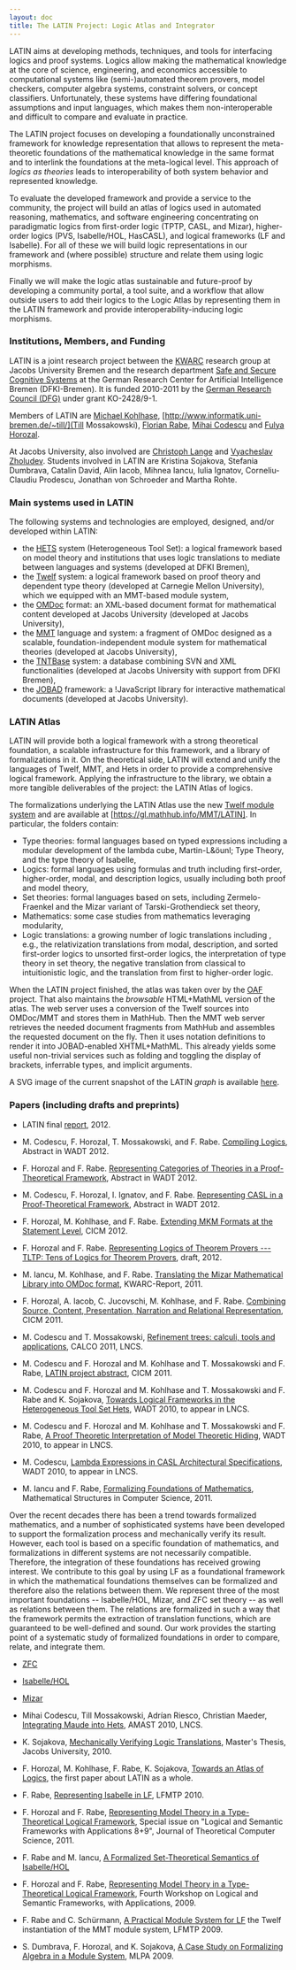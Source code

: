 ```yaml
---
layout: doc
title: The LATIN Project: Logic Atlas and Integrator
---
```


LATIN aims at developing methods, techniques, and tools for interfacing logics and proof
systems. Logics allow making the mathematical knowledge at the core of science,
engineering, and economics accessible to computational systems like (semi-)automated
theorem provers, model checkers, computer algebra systems, constraint solvers, or concept
classifiers. Unfortunately, these systems have differing foundational assumptions and
input languages, which makes them non-interoperable and difficult to compare and evaluate
in practice.

The LATIN project focuses on developing a foundationally unconstrained framework for
knowledge representation that allows to represent the meta-theoretic foundations of the
mathematical knowledge in the same format and to interlink the foundations at the
meta-logical level. This approach of *logics as theories* leads to interoperability
of both system behavior and represented knowledge.

To evaluate the developed framework and provide a service to the community, the project
will build an atlas of logics used in automated reasoning, mathematics, and software
engineering concentrating on paradigmatic logics from first-order logic (TPTP, CASL, and
Mizar), higher-order logics (PVS, Isabelle/HOL, HasCASL), and logical frameworks (LF and
Isabelle). For all of these we will build logic representations in our framework and
(where possible) structure and relate them using logic morphisms.

Finally we will make the logic atlas sustainable and future-proof by developing a
community portal, a tool suite, and a workflow that allow outside users to add their
logics to the Logic Atlas by representing them in the LATIN framework and provide
interoperability-inducing logic morphisms.

### Institutions, Members, and Funding

LATIN is a joint research project between the [KWARC](http://kwarc.info/]) research group at Jacobs University Bremen and the research department [Safe and Secure Cognitive Systems](http://www.dfki.de/sks ) at the German Research Center for Artificial Intelligence Bremen (DFKI-Bremen). It is funded 2010-2011 by the [German Research Council (DFG)](http://www.dfg.de) under grant KO-2428/9-1.

Members of LATIN are [Michael Kohlhase](http://kwarc.info/kohlhase), [http://www.informatik.uni-bremen.de/~till/](Till Mossakowski), [Florian Rabe](http://kwarc.info/frabe/), [Mihai Codescu](http://www.dfki.de/web/forschung/sks/mitarbeiter/base_view?uid=mico01) and [Fulya Horozal](http://kwarc.info/fhorozal/).

At Jacobs University, also involved are [Christoph Lange](http://kwarc.info/clange/) and [Vyacheslav Zholudev](http://kwarc.info/vzholudev/). Students involved in LATIN are Kristina Sojakova, Stefania Dumbrava, Catalin David, Alin Iacob, Mihnea Iancu, Iulia Ignatov, Corneliu-Claudiu Prodescu, Jonathan von Schroeder and Martha Rohte.

### Main systems used in LATIN

The following systems and technologies are employed, designed, and/or developed within LATIN:

 * the [HETS](http://www.informatik.uni-bremen.de/agbkb/forschung/formal_methods/CoFI/hets/index_e.htm) system (Heterogeneous Tool Set): a logical framework based on model theory and institutions that uses logic translations to mediate between languages and systems (developed at DFKI Bremen),
 * the [Twelf](http://twelf.plparty.org/wiki/Main_Page) system: a logical framework based on proof theory and dependent type theory (developed at Carnegie Mellon University), which we equipped with an MMT-based module system,
 * the [OMDoc](https://trac.omdoc.org/OMDoc/) format: an XML-based document format for mathematical content developed at Jacobs University (developed at Jacobs University),
 * the [MMT](https://uniformal.github.io) language and system: a fragment of OMDoc designed as a scalable, foundation-independent module system for mathematical theories (developed at Jacobs University),
 * the [TNTBase](https://trac.mathweb.org/tntbase/) system: a database combining SVN and XML functionalities (developed at Jacobs University with support from DFKI Bremen),
 * the [JOBAD](https://jomdoc.omdoc.org/wiki/JOBAD) framework: a !JavaScript library for interactive mathematical documents (developed at Jacobs University).

### LATIN Atlas

LATIN will provide both a logical framework with a strong theoretical foundation, a scalable infrastructure for this framework, and a library of formalizations in it. On the theoretical side, LATIN will extend and unify the languages of Twelf, MMT, and Hets in order to provide a comprehensive logical framework. Applying the infrastructure to the library, we obtain a more tangible deliverables of the project: the LATIN Atlas of logics.

The formalizations underlying the LATIN Atlas use the new [Twelf module system](http://www.twelf.org/mod/) and are available at [https://gl.mathhub.info/MMT/LATIN]. In particular, the folders contain:

 * Type theories: formal languages based on typed expressions including a modular development of the lambda cube, Martin-L&öunl; Type Theory, and the type theory of Isabelle,
 * Logics: formal languages using formulas and truth including first-order, higher-order, modal, and description logics, usually including both proof and model theory,
 * Set theories: formal languages based on sets, including Zermelo-Fraenkel and the Mizar variant of Tarski-Grothendieck set theory,
 * Mathematics: some case studies from mathematics leveraging modularity,
 * Logic translations: a growing number of logic translations including , e.g., the relativization translations from modal, description, and sorted first-order logics to unsorted first-order logics, the interpretation of type theory in set theory, the negative translation from classical to intuitionistic logic, and the translation from first to higher-order logic.

When the LATIN project finished, the atlas was taken over by the [OAF](../oaf.html) project.
That also maintains the *browsable* HTML+MathML version of the atlas.
The web server uses a conversion of the Twelf sources into OMDoc/MMT and stores them in MathHub. Then the MMT web server retrieves the needed document fragments from MathHub and assembles the requested document on the fly. Then it uses notation definitions to render it into JOBAD-enabled XHTML+MathML. This already yields some useful non-trivial services such as folding and toggling the display of brackets, inferrable types, and implicit arguments.

A SVG image of the current snapshot of the LATIN *graph* is available [here](latin-graph.html).

### Papers (including drafts and preprints)

 * LATIN final [report](docs/latin_report.pdf), 2012.

 * M. Codescu, F. Horozal, T. Mossakowski, and F. Rabe. [Compiling Logics](docs/compiling-logics.pdf), Abstract in WADT 2012.

 * F. Horozal and F. Rabe. [Representing Categories of Theories in a Proof-Theoretical Framework](docs/theory-cats_abstract.pdf), Abstract in WADT 2012.

 * M. Codescu, F. Horozal, I. Ignatov, and F. Rabe. [Representing CASL in a Proof-Theoretical Framework](docs/representing-casl.pdf), Abstract in WADT 2012.

 * F. Horozal, M. Kohlhase, and F. Rabe. [Extending MKM Formats at the Statement Level](docs/pragmatic-strict.pdf), CICM 2012.

 * F. Horozal and F. Rabe. [Representing Logics of Theorem Provers --- TLTP: Tens of Logics for Theorem Provers](docs/tltp_draft.pdf), draft, 2012.

 * M. Iancu, M. Kohlhase, and F. Rabe. [Translating the Mizar Mathematical Library into OMDoc format](docs/Mizar2OMDoc-Report.pdf), KWARC-Report, 2011.

 * F. Horozal, A. Iacob, C. Jucovschi, M. Kohlhase, and F. Rabe. [Combining Source, Content, Presentation, Narration and Relational Representation](docs/mar_cicm11.pdf), CICM 2011.

 * M. Codescu and T. Mossakowski, [Refinement trees: calculi, tools and applications](docs/refinement-calco2011.pdf), CALCO 2011, LNCS.
 
 * M. Codescu and F. Horozal and M. Kohlhase and T. Mossakowski and F. Rabe, [LATIN project abstract](docs/latin-abstract_cicm11.pdf), CICM 2011.

 * M. Codescu and F. Horozal and M. Kohlhase and T. Mossakowski and F. Rabe and K. Sojakova, [Towards Logical Frameworks in the Heterogeneous Tool Set Hets](docs/latin-integration_wadt10.pdf), WADT 2010, to appear in LNCS.

 * M. Codescu and F. Horozal and M. Kohlhase and T. Mossakowski and F. Rabe, [A Proof Theoretic Interpretation of Model Theoretic Hiding](docs/latin-hiding_wadt10.pdf), WADT 2010, to appear in LNCS.

 * M. Codescu, [Lambda Expressions in CASL Architectural Specifications](docs/lambda-wadt2010.pdf), WADT 2010, to appear in LNCS.

 * M. Iancu and F. Rabe, [Formalizing Foundations of Mathematics](docs/foundations_mscs10.pdf), Mathematical Structures in Computer Science, 2011.
 
 Over the recent decades there has been a trend towards formalized mathematics, and a number of sophisticated systems have been developed to support the formalization process and mechanically verify its result. However, each tool is based on a specific foundation of mathematics, and formalizations in different systems are not necessarily compatible. Therefore, the integration of these foundations has received growing interest. We contribute to this goal by using LF as a foundational framework in which the mathematical foundations themselves can be formalized and therefore also the relations between them. We represent three of the most important foundations -- Isabelle/HOL, Mizar, and ZFC set theory -- as well as relations between them. The relations are formalized in such a way that the framework permits the extraction of translation functions, which are guaranteed to be well-defined and sound. Our work provides the starting point of a systematic study of formalized foundations in order to compare, relate, and integrate them.
 
  * [ZFC](https://svn.kwarc.info/repos/twelf/set_theories/zfc)
 
  * [Isabelle/HOL](https://svn.kwarc.info/repos/twelf/type_theories/isabelle) 
 
  * [Mizar](https://svn.kwarc.info/repos/twelf/set_theories/mizar) 

 * Mihai Codescu, Till Mossakowski, Adrían Riesco, Christian Maeder, [Integrating Maude into Hets](docs/maude-hets_amast10.pdf), AMAST 2010, LNCS.

 * K. Sojakova, [Mechanically Verifying Logic Translations](http://kwarc.info/frabe/Research/Soj_thesis_10.pdf), Master's Thesis, Jacobs University, 2010.

 * F. Horozal, M. Kohlhase, F. Rabe, K. Sojakova, [Towards an Atlas of Logics](http://kwarc.info/frabe/Research/HKRS_latinlf_10.pdf), the first paper about LATIN as a whole.

 * F. Rabe, [Representing Isabelle in LF](http://kwarc.info/frabe/Research/rabe_isalf_10.pdf), LFMTP 2010.

 * F. Horozal and F. Rabe, [Representing Model Theory in a Type-Theoretical Logical Framework](http://kwarc.info/frabe/Research/HR_folsound_10), Special issue on "Logical and Semantic Frameworks with Applications 8+9", Journal of Theoretical Computer Science, 2011.

 * F. Rabe and M. Iancu, [A Formalized Set-Theoretical Semantics of Isabelle/HOL](http://kwarc.info/frabe/Research/RI_isabelle_10.pdf)

 * F. Horozal and F. Rabe, [Representing Model Theory in a Type-Theoretical Logical Framework](http://kwarc.info/frabe/Research/HR_folsound_09.pdf), Fourth Workshop on Logical and Semantic Frameworks, with Applications, 2009.

 * F. Rabe and C. Schürmann, [A Practical Module System for LF](http://kwarc.info/frabe/Research/RS_lf_09.pdf) the Twelf instantiation of the MMT module system, LFMTP 2009.

 * S. Dumbrava, F. Horozal, and K. Sojakova, [A Case Study on Formalizing Algebra in a Module System](http://kwarc.info/frabe/Research/DHS_case-study_09.pdf), MLPA 2009. 
